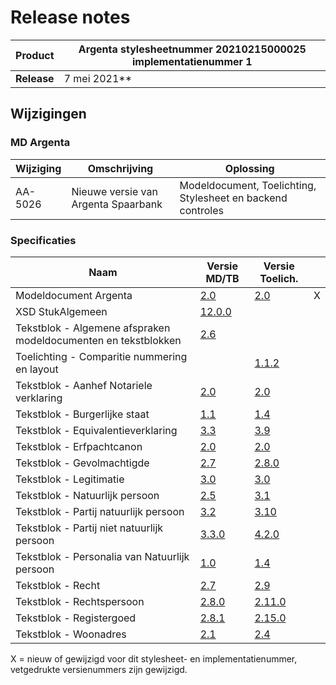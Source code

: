 # Release notes
Product|Argenta stylesheetnummer 20210215000025 implementatienummer 1|
|---|---|
**Release**|7 mei 2021**|
## Wijzigingen

### MD Argenta
|Wijziging|Omschrijving|Oplossing|
|---|---|---|
AA-5026 | Nieuwe versie van Argenta Spaarbank   |Modeldocument, Toelichting, Stylesheet en backend controles | 



### Specificaties
Naam|Versie MD/TB|Versie Toelich.|  |
| --- |--- |--- |---|
Modeldocument Argenta|[2.0]( /kik-modeldocumenten/modeldocumenten/Hypotheek%20Argenta/20210215000025/Modeldocument%20Argenta%20v2.0.docx)|[2.0]( /kik-modeldocumenten/modeldocumenten/Hypotheek%20Argenta/20210215000025/Toelichting%20modeldocument%20Argenta%202.0%20-%20v2.0.docx)|X|
XSD StukAlgemeen|[12.0.0](/schema/stuk%20algemeen/12.0.0/StukAlgemeen-12.0.0.xsd)||  |
Tekstblok - Algemene afspraken modeldocumenten en tekstblokken|[2.6](/kik-modeldocumenten/tekstblokken/Tekstblok%20-%20Algemene%20afspraken%20modeldocumenten%20en%20tekstblokken%20v2.6.docx)||  | 
Toelichting - Comparitie nummering en layout||[1.1.2](/kik-modeldocumenten/tekstblokken/Toelichting%20-%20Comparitie%20nummering%20en%20layout%20v1.1.2.docx)|   |
Tekstblok - Aanhef Notariele verklaring|[2.0](/kik-modeldocumenten/tekstblokken/Tekstblok%20-%20Aanhef%20Notariele%20verklaring%20v2.0.docx)|[2.0](/kik-modeldocumenten/tekstblokken/Toelichting%20Tekstblok%20-%20Aanhef%20Notariele%20verklaring%202.0%20-%20v2.0.docx)|  |
Tekstblok - Burgerlijke staat|[1.1](/kik-modeldocumenten/tekstblokken/Tekstblok%20-%20Burgerlijke%20staat%20v1.1.docx)|[1.4](/kik-modeldocumenten/tekstblokken/Toelichting%20Tekstblok%20-%20Burgerlijke%20staat%201.1%20-%20v1.4.docx)|  |
Tekstblok - Equivalentieverklaring|[3.3](/kik-modeldocumenten/tekstblokken/Tekstblok%20-%20Equivalentieverklaring%20v3.3.docx)|[3.9](/kik-modeldocumenten/tekstblokken/Toelichting%20Tekstblok%20-%20Equivalentieverklaring%203.3%20-%20v3.9.docx)| |
Tekstblok - Erfpachtcanon| [2.0](/kik-modeldocumenten/tekstblokken/Tekstblok%20-%20Erfpachtcanon%20v2.0.docx)|[2.0](/kik-modeldocumenten/tekstblokken/Toelichting%20Tekstblok%20-%20Erfpachtcanon%202.0%20-%20v2.0.docx)| | 
Tekstblok - Gevolmachtigde|[2.7](/kik-modeldocumenten/tekstblokken/Tekstblok%20-%20Gevolmachtigde%20v2.7.docx)|[2.8.0](/kik-modeldocumenten/tekstblokken/Toelichting%20Tekstblok%20-%20Gevolmachtigde%202.7%20-%20v2.8.0.docx)|   |
Tekstblok - Legitimatie|[3.0](/kik-modeldocumenten/tekstblokken/Tekstblok%20-%20Legitimatie%20v3.0.docx)|[3.0](/kik-modeldocumenten/tekstblokken/Toelichting%20Tekstblok%20-%20Legitimatie%203.0%20-%20v3.0.docx)| |
Tekstblok - Natuurlijk persoon|[2.5](/kik-modeldocumenten/tekstblokken/Tekstblok%20-%20Natuurlijk%20persoon%20v2.5.docx)|[3.1](/kik-modeldocumenten/tekstblokken/Toelichting%20Tekstblok%20-%20Natuurlijk%20persoon%202.5%20-%20v3.1.docx)| |
Tekstblok - Partij natuurlijk persoon|[3.2](/kik-modeldocumenten/tekstblokken/Tekstblok%20-%20Partij%20natuurlijk%20persoon%20v3.2.docx)|[3.10](/kik-modeldocumenten/tekstblokken/Toelichting%20Tekstblok%20-%20Partij%20natuurlijk%20persoon%203.2%20-%20v3.10.docx)|  |
Tekstblok - Partij niet natuurlijk persoon|[3.3.0](/kik-modeldocumenten/tekstblokken/Tekstblok%20-%20Partij%20niet%20natuurlijk%20persoon%20v3.3.0.docx)|[4.2.0](/kik-modeldocumenten/tekstblokken/Toelichting%20Tekstblok%20-%20Partij%20niet%20natuurlijk%20persoon%203.3.0%20-%20v4.2.0.docx)|   |
Tekstblok - Personalia van Natuurlijk persoon|[1.0](/kik-modeldocumenten/tekstblokken/Tekstblok%20-%20Personalia%20van%20Natuurlijk%20persoon%20v1.0.docx)|[1.4](/kik-modeldocumenten/tekstblokken/Toelichting%20Tekstblok%20-%20Personalia%20van%20Natuurlijk%20persoon%201.0%20-%20v1.4.docx)|   |
Tekstblok - Recht|[2.7](/kik-modeldocumenten/tekstblokken/Tekstblok%20-%20Recht%20v2.7.docx)|[2.9](/kik-modeldocumenten/tekstblokken/Toelichting%20Tekstblok%20-%20Recht%202.7%20-%20v2.9.docx)|  |
Tekstblok - Rechtspersoon|[2.8.0](/kik-modeldocumenten/tekstblokken/Tekstblok%20-%20Rechtspersoon%20v2.8.0.docx)|[2.11.0](/kik-modeldocumenten/tekstblokken/Toelichting%20Tekstblok%20-%20Rechtspersoon%202.8.0%20-%20v2.11.0.docx)|   |
Tekstblok - Registergoed|[2.8.1](/kik-modeldocumenten/tekstblokken/Tekstblok%20-%20Registergoed%20v2.8.1.docx)|[2.15.0](/kik-modeldocumenten/tekstblokken/Toelichting%20Tekstblok%20-%20Registergoed%202.8.1%20-%20v2.15.0.docx)|  | 
Tekstblok - Woonadres|[2.1](/kik-modeldocumenten/tekstblokken/Tekstblok%20-%20Woonadres%20v2.1.docx)|[2.4](/kik-modeldocumenten/tekstblokken/Toelichting%20Tekstblok%20-%20Woonadres%202.1%20-%20v2.4.docx)|   |
X = nieuw of gewijzigd voor dit stylesheet- en implementatienummer, vetgedrukte versienummers zijn gewijzigd.